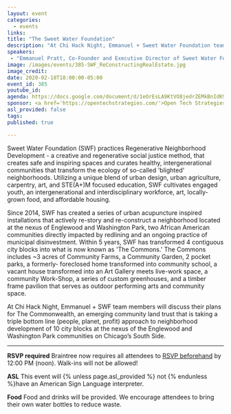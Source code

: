 ```yaml
---
layout: event
categories:
  - events
links: 
title: "The Sweet Water Foundation"
description: "At Chi Hack Night, Emmanuel + Sweet Water Foundation team members will discuss their plans for The Commonwealth, an emerging community land trust that is taking a triple bottom line (people, planet, profit) approach to neighborhood development of 10 city blocks at the nexus of the Englewood and Washington Park communities on Chicago’s South Side."
speakers:
 - "Emmanuel Pratt, Co-Founder and Executive Director of Sweet Water Foundation"
image: /images/events/385-SWF_ReConstructingRealEstate.jpg
image_credit:
date: 2020-02-18T18:00:00-05:00
event_id: 385
youtube_id: 
agenda: https://docs.google.com/document/d/1eOrEsLA9KtVO8jedrZEMkBnIdK9wY55UrTl7NWMDxwA/edit?usp=sharing
sponsor: <a href='https://opentechstrategies.com/'>Open Tech Strategies</a>
asl_provided: false
tags: 
published: true

---
```


Sweet Water Foundation (SWF) practices Regenerative Neighborhood Development - a creative and regenerative social justice method, that creates safe and inspiring spaces and curates healthy, intergenerational communities that transform the ecology of so-called 'blighted' neighborhoods. Utilizing a unique blend of urban design, urban agriculture, carpentry, art, and STE(A+)M focused education, SWF cultivates engaged youth, an intergenerational and interdisciplinary workforce, art, locally-grown food, and affordable housing.

Since 2014, SWF has created a series of urban acupuncture inspired installations that actively re-story and re-construct a neighborhood located at the nexus of Englewood and Washington Park, two African American communities directly impacted by redlining and an ongoing practice of municipal disinvestment. Within 5 years, SWF has transformed 4 contiguous city blocks into what is now known as 'The Commons.' The Commons includes ~3 acres of Community Farms, a Community Garden, 2 pocket parks, a formerly- foreclosed home transformed into community school, a vacant house transformed into an Art Gallery meets live-work space, a community Work-Shop, a series of custom greenhouses, and a timber frame pavilion that serves as outdoor performing arts and community space.  

At Chi Hack Night, Emmanuel + SWF team members will discuss their plans for The Commonwealth, an emerging community land trust that is taking a triple bottom line (people, planet, profit) approach to neighborhood development of 10 city blocks at the nexus of the Englewood and Washington Park communities on Chicago’s South Side.

---

**RSVP required** Braintree now requires all attendees to [RSVP beforehand]({{site.rsvp_url}}) by 12:00 PM (noon). Walk-ins will not be allowed!

**ASL** This event will {% unless page.asl_provided %} not {% endunless %}have an American Sign Language interpreter.

**Food** Food and drinks will be provided. We encourage attendees to bring their own water bottles to reduce waste.
